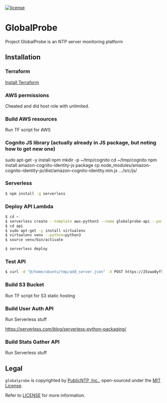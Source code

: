 [![license](https://img.shields.io/github/license/mashape/apistatus.svg)]()
# GlobalProbe
Project GlobalProbe is an NTP server monitoring platform

## Installation

### Terraform

[Install Terraform](https://learn.hashicorp.com/terraform/getting-started/install.html)

### AWS permissions

Cheated and did host role with unlimited.

### Build AWS resources

Run TF script for AWS

### Cognito JS library (actually already in JS package, but noting how to get new one)

sudo apt-get -y install npm
mkdir -p ~/tmp/cognito
cd ~/tmp/cognito
npm install amazon-cognito-identity-js package
cp node_modules/amazon-cognito-identity-js/dist/amazon-cognito-identity.min.js .../src/js/

### Serverless

```bash
$ npm install -g serverless
```

### Deploy API Lambda

```bash
$ cd ~
$ serverless create --template aws-python3 --name globalprobe-api --path ./api
$ cd api
$ sudo apt-get -y install virtualenv
$ virtualenv venv --python=python3
$ source venv/bin/activate

$ serverless deploy
```

### Test API

```bash
$ curl -d "@/home/ubuntu/tmp/add_server.json" -X POST https://25zwa0yf5h.execute-api.us-east-2.amazonaws.com/dev/v1/server/add
```


### Build S3 Bucket

Run TF script for S3 static hosting

### Build User Auth API

Run Serverless stuff

https://serverless.com/blog/serverless-python-packaging/

### Build Stats Gather API

Run Serverless stuff


## Legal
`globalprobe` is copyrighted by [PublicNTP, Inc.](https://publicntp.org),
open-sourced under the [MIT License](https://en.wikipedia.org/wiki/MIT_License).

Refer to
[LICENSE](https://github.com/PublicNTP/globalprobe/blob/master/LICENSE)
for more information.
